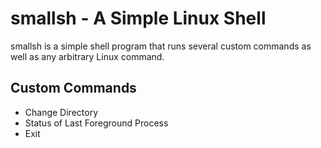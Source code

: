 # smallsh - A Simple Linux Shell

smallsh is a simple shell program that runs several custom commands as well as any arbitrary Linux command. 

## Custom Commands

- Change Directory
- Status of Last Foreground Process
- Exit
